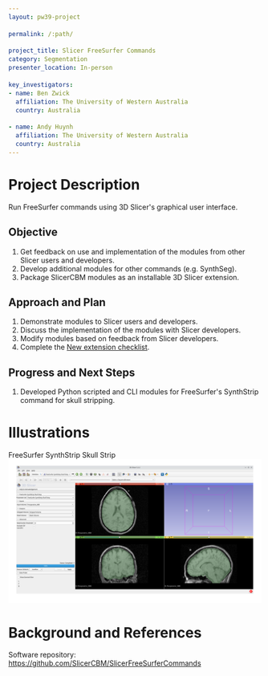 ```yaml
---
layout: pw39-project

permalink: /:path/

project_title: Slicer FreeSurfer Commands
category: Segmentation
presenter_location: In-person

key_investigators:
- name: Ben Zwick
  affiliation: The University of Western Australia
  country: Australia

- name: Andy Huynh
  affiliation: The University of Western Australia
  country: Australia
---
```


# Project Description

<!-- Add a short paragraph describing the project. -->

Run FreeSurfer commands using 3D Slicer's graphical user interface.

## Objective

<!-- Describe here WHAT you would like to achieve (what you will have as end result). -->

1. Get feedback on use and implementation of the modules from other Slicer users and developers.
2. Develop additional modules for other commands (e.g. SynthSeg).
3. Package SlicerCBM modules as an installable 3D Slicer extension.

## Approach and Plan

<!-- Describe here HOW you would like to achieve the objectives stated above. -->

1. Demonstrate modules to Slicer users and developers.
2. Discuss the implementation of the modules with Slicer developers.
3. Modify modules based on feedback from Slicer developers.
4. Complete the [New extension checklist](https://github.com/SlicerCBM/SlicerFreeSurferCommands/issues/1).

## Progress and Next Steps

<!-- Update this section as you make progress, describing of what you have ACTUALLY DONE.
     If there are specific steps that you could not complete then you can describe them here, too. -->

1. Developed Python scripted and CLI modules for FreeSurfer's SynthStrip command for skull stripping.

# Illustrations

<!-- Add pictures and links to videos that demonstrate what has been accomplished.
![Description of picture](Example2.jpg)
![Some more images](Example2.jpg)
-->

FreeSurfer SynthStrip Skull Strip
![FreeSurfer SynthStrip Skull Strip](https://raw.githubusercontent.com/SlicerCBM/SlicerFreeSurferCommands/147729c2976d3a4ab6ed95c908b4973bcf330aee/Screenshot01.png)

# Background and References

<!-- If you developed any software, include link to the source code repository.
     If possible, also add links to sample data, and to any relevant publications. -->

Software repository: https://github.com/SlicerCBM/SlicerFreeSurferCommands
